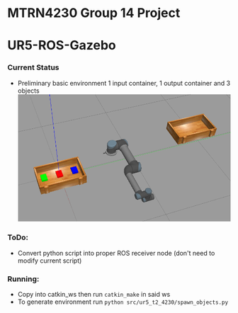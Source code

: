 # MTRN4230 Group 14 Project
# UR5-ROS-Gazebo 

### Current Status
* Preliminary basic environment 1 input container, 1 output container and 3 objects
![](environment.png)

### ToDo:
* Convert python script into proper ROS receiver node (don't need to modify current script)

### Running:
* Copy into catkin_ws then run `catkin_make` in said ws
* To generate environment run `python src/ur5_t2_4230/spawn_objects.py`
